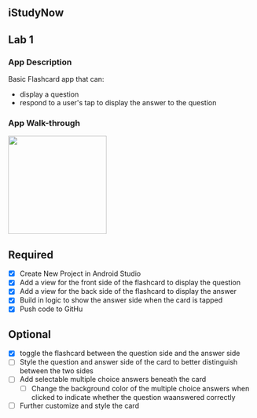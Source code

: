 ## iStudyNow

## Lab 1

### App Description
Basic Flashcard app that can:
- display a question
- respond to a user's tap to display the answer to the question

### App Walk-through
<img src="https://media.giphy.com/media/bI8Ba5WROtFlLbO5ay/giphy.gif" width=200><br>

## Required
- [x] Create New Project in Android Studio
- [x] Add a view for the front side of the flashcard to display the question
- [x] Add a view for the back side of the flashcard to display the answer
- [x] Build in logic to show the answer side when the card is tapped
- [x] Push code to GitHu
## Optional
- [x] toggle the flashcard between the question side and the answer side
- [ ] Style the question and answer side of the card to better distinguish between the two sides
- [ ] Add selectable multiple choice answers beneath the card
   - [ ] Change the background color of the multiple choice answers when clicked to indicate whether the question waanswered correctly
- [ ] Further customize and style the card
